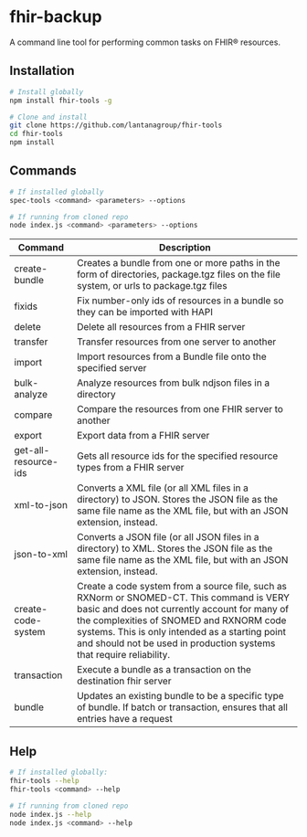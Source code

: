 # fhir-backup

A command line tool for performing common tasks on FHIR® resources.

## Installation

```bash
# Install globally
npm install fhir-tools -g
```
```bash
# Clone and install
git clone https://github.com/lantanagroup/fhir-tools
cd fhir-tools
npm install 
```

## Commands

```bash
# If installed globally
spec-tools <command> <parameters> --options
```
```bash
# If running from cloned repo
node index.js <command> <parameters> --options
```

| Command       | Description                                                                                                                                                                                                                                                                                                      |
|---------------|------------------------------------------------------------------------------------------------------------------------------------------------------------------------------------------------------------------------------------------------------------------------------------------------------------------|
| create-bundle | Creates a bundle from one or more paths in the form of directories, package.tgz files on the file system, or urls to package.tgz files                                                                                                                                                                           |
| fixids        | Fix number-only ids of resources in a bundle so they can be imported with HAPI                                                                                                                                                                                                                                   |
| delete | Delete all resources from a FHIR server                                                                                                                                                                                                                                                                          |
| transfer | Transfer resources from one server to another                                                                                                                                                                                                                                                                    |
| import | Import resources from a Bundle file onto the specified server                                                                                                                                                                                                                                                    |
| bulk-analyze | Analyze resources from bulk ndjson files in a directory                                                                                                                                                                                                                                                          |
| compare | Compare the resources from one FHIR server to another                                                                                                                                                                                                                                                            |
| export | Export data from a FHIR server                                                                                                                                                                                                                                                                                   | 
| get-all-resource-ids | Gets all resource ids for the specified resource types from a FHIR server                                                                                                                                                                                                                                        |
| xml-to-json | Converts a XML file (or all XML files in a directory) to JSON. Stores the JSON file as the same file name as the XML file, but with an JSON extension, instead.                                                                                                                                                  |
| json-to-xml | Converts a JSON file (or all JSON files in a directory) to XML. Stores the JSON file as the same file name as the XML file, but with an JSON extension, instead.                                                                                                                                                 |
| create-code-system | Create a code system from a source file, such as RXNorm or SNOMED-CT. This command is VERY basic and does not currently account for many of the complexities of SNOMED and RXNORM code systems. This is only intended as a starting point and should not be used in production systems that require reliability. |
| transaction | Execute a bundle as a transaction on the destination fhir server                                                                                                                                                                                                                                                 |
| bundle | Updates an existing bundle to be a specific type of bundle. If batch or transaction, ensures that all entries have a request                                                                                                                                                                                     |

## Help

```bash
# If installed globally:
fhir-tools --help
fhir-tools <command> --help
```
```bash
# If running from cloned repo
node index.js --help
node index.js <command> --help
```